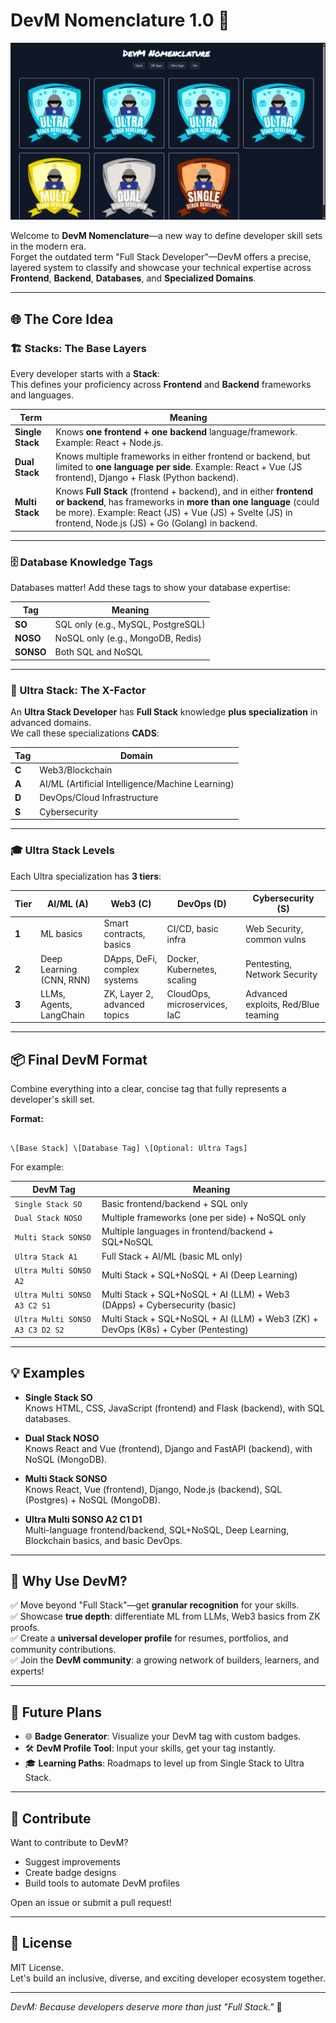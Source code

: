# DevM Nomenclature 1.0 🚀

![DevM Cover](./demo/public/readme-cover.png)

Welcome to **DevM Nomenclature**—a new way to define developer skill sets in the modern era.  
Forget the outdated term "Full Stack Developer"—DevM offers a precise, layered system to classify and showcase your technical expertise across **Frontend**, **Backend**, **Databases**, and **Specialized Domains**.

---

## 🌐 The Core Idea

### 🏗️ Stacks: The Base Layers

Every developer starts with a **Stack**:  
This defines your proficiency across **Frontend** and **Backend** frameworks and languages.

| Term             | Meaning                                                                                                                                                                                                                                          |
| ---------------- | ------------------------------------------------------------------------------------------------------------------------------------------------------------------------------------------------------------------------------------------------ |
| **Single Stack** | Knows **one frontend + one backend** language/framework. Example: React + Node.js.                                                                                                                                                               |
| **Dual Stack**   | Knows multiple frameworks in either frontend or backend, but limited to **one language per side**. Example: React + Vue (JS frontend), Django + Flask (Python backend).                                                                          |
| **Multi Stack**  | Knows **Full Stack** (frontend + backend), and in either **frontend or backend**, has frameworks in **more than one language** (could be more). Example: React (JS) + Vue (JS) + Svelte (JS) in frontend, Node.js (JS) + Go (Golang) in backend. |

---

### 🗄️ Database Knowledge Tags

Databases matter! Add these tags to show your database expertise:

| Tag     | Meaning                                         |
|---------|-------------------------------------------------|
| **SO**  | SQL only (e.g., MySQL, PostgreSQL)              |
| **NOSO**| NoSQL only (e.g., MongoDB, Redis)               |
| **SONSO**| Both SQL and NoSQL                             |

---

### 🚀 Ultra Stack: The X-Factor

An **Ultra Stack Developer** has **Full Stack** knowledge **plus specialization** in advanced domains.  
We call these specializations **CADS**:

| Tag   | Domain                                 |
|-------|-----------------------------------------|
| **C** | Web3/Blockchain                        |
| **A** | AI/ML (Artificial Intelligence/Machine Learning) |
| **D** | DevOps/Cloud Infrastructure            |
| **S** | Cybersecurity                          |

---

### 🎓 Ultra Stack Levels

Each Ultra specialization has **3 tiers**:

| Tier  | AI/ML (A)                 | Web3 (C)                    | DevOps (D)                        | Cybersecurity (S)                  |
|-------|---------------------------|-----------------------------|----------------------------------|-----------------------------------|
| **1** | ML basics                 | Smart contracts, basics      | CI/CD, basic infra                | Web Security, common vulns        |
| **2** | Deep Learning (CNN, RNN)  | DApps, DeFi, complex systems | Docker, Kubernetes, scaling      | Pentesting, Network Security      |
| **3** | LLMs, Agents, LangChain   | ZK, Layer 2, advanced topics | CloudOps, microservices, IaC      | Advanced exploits, Red/Blue teaming |

---

## 📦 Final DevM Format

Combine everything into a clear, concise tag that fully represents a developer's skill set.

**Format:**

```

\[Base Stack] \[Database Tag] \[Optional: Ultra Tags]

```

For example:

| DevM Tag                        | Meaning                                                       |
|---------------------------------|---------------------------------------------------------------|
| `Single Stack SO`               | Basic frontend/backend + SQL only                             |
| `Dual Stack NOSO`               | Multiple frameworks (one per side) + NoSQL only                |
| `Multi Stack SONSO`             | Multiple languages in frontend/backend + SQL+NoSQL             |
| `Ultra Stack A1`                | Full Stack + AI/ML (basic ML only)                             |
| `Ultra Multi SONSO A2`          | Multi Stack + SQL+NoSQL + AI (Deep Learning)                   |
| `Ultra Multi SONSO A3 C2 S1`    | Multi Stack + SQL+NoSQL + AI (LLM) + Web3 (DApps) + Cybersecurity (basic) |
| `Ultra Multi SONSO A3 C3 D2 S2` | Multi Stack + SQL+NoSQL + AI (LLM) + Web3 (ZK) + DevOps (K8s) + Cyber (Pentesting) |

---

## 💡 Examples

- **Single Stack SO**  
  Knows HTML, CSS, JavaScript (frontend) and Flask (backend), with SQL databases.

- **Dual Stack NOSO**  
  Knows React and Vue (frontend), Django and FastAPI (backend), with NoSQL (MongoDB).

- **Multi Stack SONSO**  
  Knows React, Vue (frontend), Django, Node.js (backend), SQL (Postgres) + NoSQL (MongoDB).

- **Ultra Multi SONSO A2 C1 D1**  
  Multi-language frontend/backend, SQL+NoSQL, Deep Learning, Blockchain basics, and basic DevOps.

---

## 🔭 Why Use DevM?

✅ Move beyond "Full Stack"—get **granular recognition** for your skills.  
✅ Showcase **true depth**: differentiate ML from LLMs, Web3 basics from ZK proofs.  
✅ Create a **universal developer profile** for resumes, portfolios, and community contributions.  
✅ Join the **DevM community**: a growing network of builders, learners, and experts!

---

## 🚀 Future Plans

- 🌐 **Badge Generator**: Visualize your DevM tag with custom badges.
- 🛠️ **DevM Profile Tool**: Input your skills, get your tag instantly.
- 🎓 **Learning Paths**: Roadmaps to level up from Single Stack to Ultra Stack.

---

## 🤝 Contribute

Want to contribute to DevM?  
- Suggest improvements
- Create badge designs
- Build tools to automate DevM profiles

Open an issue or submit a pull request!

---

## 📢 License

MIT License.  
Let's build an inclusive, diverse, and exciting developer ecosystem together.

---

*DevM: Because developers deserve more than just "Full Stack."* 💙
